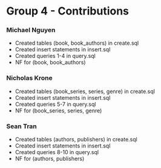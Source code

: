 # Group 4 - Contributions
### Michael Nguyen
- Created tables (book, book_authors) in create.sql
- Created insert statements in insert.sql
- Created queries 1-4 in query.sql
- NF for (book, book_authors)
### Nicholas Krone
- Created tables (book_series, series, genre) in create.sql
- Created insert statements in insert.sql
- Created queries 5-7 in query.sql
- NF for (book_series, series, genre)
### Sean Tran
- Created tables (authors, publishers) in create.sql
- Created insert statements in insert.sql
- Created queries 8-10 in query.sql
- NF for (authors, publishers)
